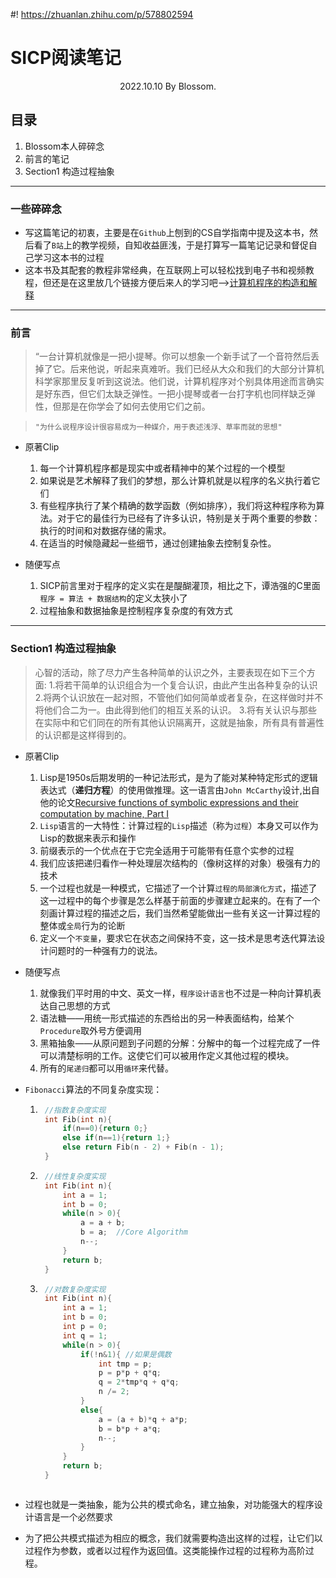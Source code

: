 #! https://zhuanlan.zhihu.com/p/578802594

# SICP阅读笔记

<center> 2022.10.10 
         By Blossom.
</center>

## 目录

1. Blossom本人碎碎念
2. 前言的笔记
3. Section1 构造过程抽象

---

### 一些碎碎念

- 写这篇笔记的初衷，主要是在`Github`上刨到的CS自学指南中提及这本书，然后看了`B站`上的教学视频，自知收益匪浅，于是打算写一篇笔记记录和督促自己学习这本书的过程
- 这本书及其配套的教程非常经典，在互联网上可以轻松找到电子书和视频教程，但还是在这里放几个链接方便后来人的学习吧——>[计算机程序的构造和解释](https://github.com/DeathKing/Learning-SICP)

---

### 前言

> “一台计算机就像是一把小提琴。你可以想象一个新手试了一个音符然后丢掉了它。后来他说，听起来真难听。我们已经从大众和我们的大部分计算机科学家那里反复听到这说法。他们说，计算机程序对个别具体用途而言确实是好东西，但它们太缺乏弹性。一把小提琴或者一台打字机也同样缺乏弹性，但那是在你学会了如何去使用它们之前。

>     "为什么说程序设计很容易成为一种媒介，用于表述浅浮、草率而就的思想"

- 原著Clip
  
  1. 每一个计算机程序都是现实中或者精神中的某个过程的一个模型
  2. 如果说是艺术解释了我们的梦想，那么计算机就是以程序的名义执行着它们
  3. 有些程序执行了某个精确的数学函数（例如排序），我们将这种程序称为算法。对于它的最佳行为已经有了许多认识，特别是关于两个重要的参数：执行的时间和对数据存储的需求。
  4. 在适当的时候隐藏起一些细节，通过创建抽象去控制复杂性。

- 随便写点
  
  1. SICP前言里对于程序的定义实在是醍醐灌顶，相比之下，谭浩强的C里面`程序 = 算法 + 数据结构`的定义太狭小了
  2. 过程抽象和数据抽象是控制程序复杂度的有效方式

---

### Section1 构造过程抽象

> 心智的活动，除了尽力产生各种简单的认识之外，主要表现在如下三个方面:
> 1.将若干简单的认识组合为一个复合认识，由此产生出各种复杂的认识
> 2.将两个认识放在一起对照，不管他们如何简单或者复杂，在这样做时并不将他们合二为一。由此得到他们的相互关系的认识。
> 3.将有关认识与那些在实际中和它们同在的所有其他认识隔离开，这就是抽象，所有具有普遍性的认识都是这样得到的。

- 原著Clip
  
  1. Lisp是1950s后期发明的一种记法形式，是为了能对某种特定形式的逻辑表达式（**递归方程**）的使用做推理。这一语言由`John McCarthy`设计,出自他的论文[Recursive functions of symbolic expressions and their computation by machine, Part I](https://readpaper.com/paper/2045255985)
  2. `Lisp`语言的一大特性：计算过程的`Lisp`描述（称为`过程`）本身又可以作为Lisp的数据来表示和操作
  3. 前缀表示的一个优点在于它完全适用于可能带有任意个实参的过程
  4. 我们应该把递归看作一种处理层次结构的（像树这样的对象）极强有力的技术
  5. 一个过程也就是一种模式，它描述了一个计算`过程的局部演化方式`，描述了这一过程中的每个步骤是怎么样基于前面的步骤建立起来的。在有了一个刻画计算过程的描述之后，我们当然希望能做出一些有关这一计算过程的整体或`全局`行为的论断
  6. 定义一个`不变量`，要求它在状态之间保持不变，这一技术是思考迭代算法设计问题时的一种强有力的说法。

- 随便写点
  
  1. 就像我们平时用的中文、英文一样，`程序设计语言`也不过是一种向计算机表达自己思想的方式
  2. 语法糖——用统一形式描述的东西给出的另一种表面结构，给某个`Procedure`取外号方便调用
  3. 黑箱抽象——从原问题到子问题的分解：分解中的每一个过程完成了一件可以清楚标明的工作。这使它们可以被用作定义其他过程的模块。
  4. 所有的`尾递归`都可以用`循环`来代替。

- `Fibonacci`算法的不同复杂度实现：
  
  1. ```c
      //指数复杂度实现
      int Fib(int n){
          if(n==0){return 0;}
          else if(n==1){return 1;}
          else return Fib(n - 2) + Fib(n - 1);
      }
     ```
  
  2. ```c
      //线性复杂度实现
      int Fib(int n){
          int a = 1;
          int b = 0;
          while(n > 0){
              a = a + b;
              b = a;  //Core Algorithm
              n--;
          }
          return b; 
      }
     ```
  
  3. ```c
      //对数复杂度实现
      int Fib(int n){
          int a = 1;
          int b = 0;
          int p = 0;
          int q = 1;
          while(n > 0){
              if(!n&1){ //如果是偶数
                  int tmp = p;
                  p = p*p + q*q;
                  q = 2*tmp*q + q*q;
                  n /= 2;
              }
              else{
                  a = (a + b)*q + a*p;
                  b = b*p + a*q;
                  n--;
              }
          }
          return b;
      }
     ```

        ```

- 过程也就是一类抽象，能为公共的模式命名，建立抽象，对功能强大的程序设计语言是一个必然要求
- 为了把公共模式描述为相应的概念，我们就需要构造出这样的过程，让它们以过程作为参数，或者以过程作为返回值。这类能操作过程的过程称为高阶过程。
